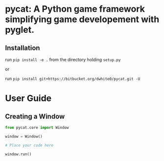 # pycat: A Python game framework simplifying game developement with pyglet.

## Installation

run ```pip install -e .``` from the directory holding ```setup.py```

or

run `pip install git+https://bitbucket.org/dwhite0/pycat.git -U`


# User Guide

## Creating a Window

```python
from pycat.core import Window

window = Window()

# Place your code here

window.run()
```

